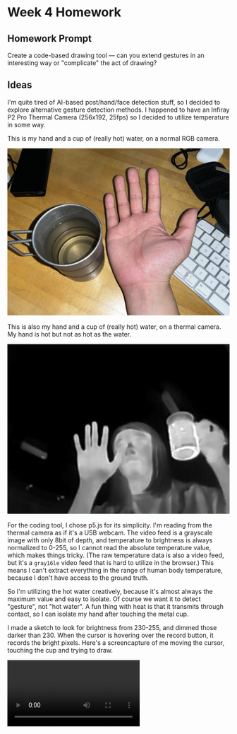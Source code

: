 # Week 4 Homework

## Homework Prompt

Create a code-based drawing tool — can you extend gestures in an interesting way or "complicate" the act of drawing?

## Ideas

I'm quite tired of AI-based post/hand/face detection stuff, so I decided to explore alternative gesture detection methods. I happened to have an Infiray P2 Pro Thermal Camera (256x192, 25fps) so I decided to utilize temperature in some way.

This is my hand and a cup of (really hot) water, on a normal RGB camera.

![Hand and hot water](assets/hand-water-1.jpeg)

This is also my hand and a cup of (really hot) water, on a thermal camera. My hand is hot but not as hot as the water.

![Hand and hot water](assets/hand-water-2.jpeg)

For the coding tool, I chose p5.js for its simplicity. I'm reading from the thermal camera as if it's a USB webcam. The video feed is a grayscale image with only 8bit of depth, and temperature to brightness is always normalized to 0-255, so I cannot read the absolute temperature value, which makes things tricky. (The raw temperature data is also a video feed, but it's a `gray16le` video feed that is hard to utilize in the browser.) This means I can't extract everything in the range of human body temperature, because I don't have access to the ground truth.

So I'm utilizing the hot water creatively, because it's almost always the maximum value and easy to isolate. Of course we want it to detect "gesture", not "hot water". A fun thing with heat is that it transmits through contact, so I can isolate my hand after touching the metal cup.

I made a sketch to look for brightness from 230-255, and dimmed those darker than 230. When the cursor is hovering over the record button, it records the bright pixels. Here's a screencapture of me moving the cursor, touching the cup and trying to draw.

<video src="./assets/drawing-1.mp4" controls></video>
